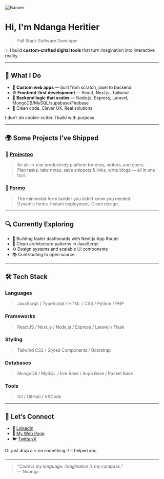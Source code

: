 
![Banner](https://github.com/user-attachments/assets/3db6837a-babc-4e9f-9b26-ff399a93bb52)

# Hi, I'm Ndanga Heritier

> Full Stack Software Developer

✨ I build **custom-crafted digital tools** that turn imagination into interactive reality.

---

## 🧰 What I Do

- 🔧 **Custom web apps** — built from scratch, pixel to backend
- ⚙️ **Frontend-first development** — React, Next.js, Tailwind
- 🧠 **Backend logic that scales** — Node.js, Express, Laravel, MongoDB/MySQL/supabase/Firebase 
- 🧪 Clean code. Clever UX. Real solutions.

I don’t do cookie-cutter. I build with purpose.

---

## 🌍 Some Projects I’ve Shipped

### 🚀 [Projectoo](https://github.com/NdangaHeritier/projectoo)
> An all-in-one productivity platform for devs, writers, and doers.  
Plan tasks, take notes, save snippets & links, write blogs — all in one tool.

### 🧾 [Formo](https://github.com/NdangaHeritier/formo)
> The minimalist form builder you didn’t know you needed.  
Dynamic forms. Instant deployment. Clean design.

---

## 🔍 Currently Exploring
- 🧩 Building faster dashboards with Next.js App Router
- 🧠 Clean architecture patterns in JavaScript
- ⚙️ Design systems and scalable UI components
- 📚 Contributing to open source

---

## 🛠 Tech Stack

### Languages
> JavaScript / TypeScript / HTML / CSS / Python / PHP

### Frameworks
> ReactJS / Next.js / Node.js / Express / Laravel / Flask

### Styling
> Tailwind CSS / Styled Components / Bootstrap

### Databases
> MongoDB / MySQL / Fire Base / Supa Base / Pocket Base

### Tools
> Git / GitHub / VSCode 


---

## 🤝 Let’s Connect

- 💼 [LinkedIn](https://linkedin.com/in/ndanga-heritier)  
- 🧠 [My Web Page](https://ndanga-heritier.vercel.app)  
- 🐦 [Twitter/X](https://x.com/ndanga_dev)

Or just drop a ⭐ on something if it helped you.

---

> _“Code is my language. Imagination is my compass.”_  
> — Ndanga
